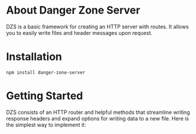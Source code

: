 # About Danger Zone Server

DZS is a basic framework for creating an HTTP server with routes.  It allows you to easily write files and header messages upon request.

# Installation

```
npm install danger-zone-server
```
# Getting Started

DZS consists of an HTTP router and helpful methods that streamline writing response headers and expand options for writing data to a new file. Here is the simplest way to implement it:
